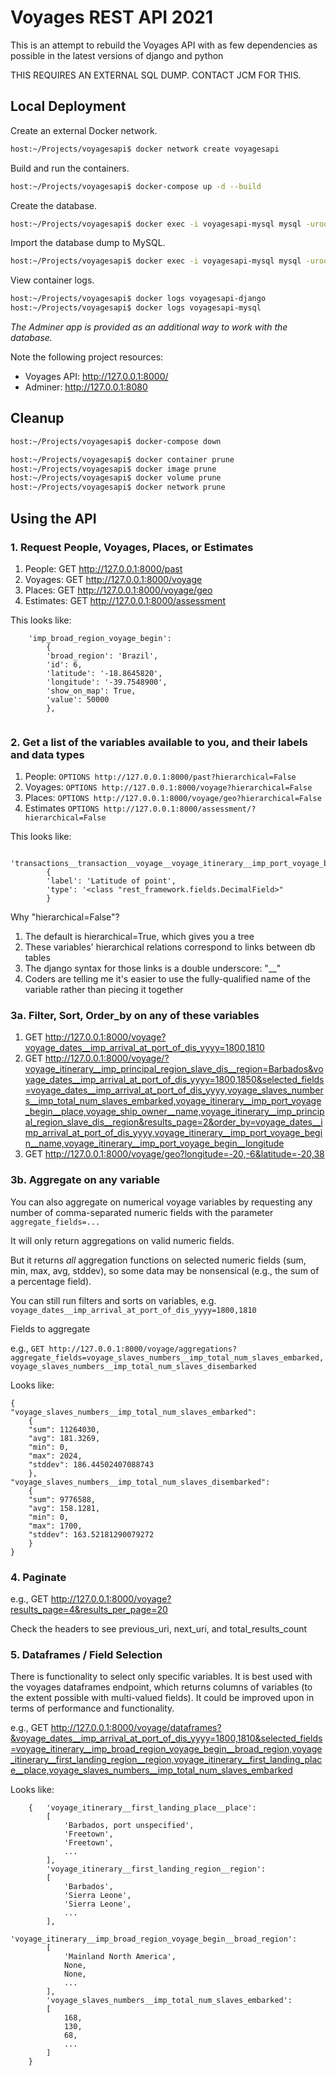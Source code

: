 # Voyages REST API 2021

This is an attempt to rebuild the Voyages API with as few dependencies as possible in the latest versions of django and python

THIS REQUIRES AN EXTERNAL SQL DUMP. CONTACT JCM FOR THIS.

## Local Deployment

Create an external Docker network.

```bash
host:~/Projects/voyagesapi$ docker network create voyagesapi
```

Build and run the containers.

```bash
host:~/Projects/voyagesapi$ docker-compose up -d --build
```

Create the database.

```bash
host:~/Projects/voyagesapi$ docker exec -i voyagesapi-mysql mysql -uroot -pvoyages -e "create database voyages"
```

Import the database dump to MySQL.

```bash
host:~/Projects/voyagesapi$ docker exec -i voyagesapi-mysql mysql -uroot -pvoyages voyages < data/voyagesapi.sql
```

View container logs.

```bash
host:~/Projects/voyagesapi$ docker logs voyagesapi-django
host:~/Projects/voyagesapi$ docker logs voyagesapi-mysql
```

*The Adminer app is provided as an additional way to work with the database.*

Note the following project resources:

* Voyages API: http://127.0.0.1:8000/
* Adminer: http://127.0.0.1:8080

## Cleanup

```bash
host:~/Projects/voyagesapi$ docker-compose down

host:~/Projects/voyagesapi$ docker container prune
host:~/Projects/voyagesapi$ docker image prune
host:~/Projects/voyagesapi$ docker volume prune
host:~/Projects/voyagesapi$ docker network prune
```

## Using the API

### 1. Request People, Voyages, Places, or Estimates

1. People: GET http://127.0.0.1:8000/past
1. Voyages: GET http://127.0.0.1:8000/voyage
1. Places: GET http://127.0.0.1:8000/voyage/geo
1. Estimates:  GET http://127.0.0.1:8000/assessment

This looks like:


```
	'imp_broad_region_voyage_begin':
		{
		'broad_region': 'Brazil',
		'id': 6,
		'latitude': '-18.8645820',
		'longitude': '-39.7548900',
		'show_on_map': True,
		'value': 50000
		},
	
```


### 2. Get a list of the variables available to you, and their labels and data types

1. People: ```OPTIONS http://127.0.0.1:8000/past?hierarchical=False```
1. Voyages: ```OPTIONS http://127.0.0.1:8000/voyage?hierarchical=False```
1. Places: ```OPTIONS http://127.0.0.1:8000/voyage/geo?hierarchical=False```
1. Estimates ```OPTIONS http://127.0.0.1:8000/assessment/?hierarchical=False```

This looks like:

```
	'transactions__transaction__voyage__voyage_itinerary__imp_port_voyage_begin__region__latitude':
		{
		'label': 'Latitude of point',
		'type': '<class "rest_framework.fields.DecimalField>"
		}
```

Why "hierarchical=False"?

1. The default is hierarchical=True, which gives you a tree
1. These variables' hierarchical relations correspond to links between db tables
1. The django syntax for those links is a double underscore: "__"
1. Coders are telling me it's easier to use the fully-qualified name of the variable rather than piecing it together

### 3a. Filter, Sort, Order_by on any of these variables

1. GET http://127.0.0.1:8000/voyage?voyage_dates__imp_arrival_at_port_of_dis_yyyy=1800,1810
1. GET http://127.0.0.1:8000/voyage/?voyage_itinerary__imp_principal_region_slave_dis__region=Barbados&voyage_dates__imp_arrival_at_port_of_dis_yyyy=1800,1850&selected_fields=voyage_dates__imp_arrival_at_port_of_dis_yyyy,voyage_slaves_numbers__imp_total_num_slaves_embarked,voyage_itinerary__imp_port_voyage_begin__place,voyage_ship_owner__name,voyage_itinerary__imp_principal_region_slave_dis__region&results_page=2&order_by=voyage_dates__imp_arrival_at_port_of_dis_yyyy,voyage_itinerary__imp_port_voyage_begin__name,voyage_itinerary__imp_port_voyage_begin__longitude
1. GET http://127.0.0.1:8000/voyage/geo?longitude=-20,-6&latitude=-20,38

### 3b. Aggregate on any variable

You can also aggregate on numerical voyage variables by requesting any number of comma-separated numeric fields with the parameter ```aggregate_fields=...```

It will only return aggregations on valid numeric fields.

But it returns *all* aggregation functions on selected numeric fields (sum, min, max, avg, stddev), so some data may be nonsensical (e.g., the sum of a percentage field).

You can still run filters and sorts on variables, e.g. ```voyage_dates__imp_arrival_at_port_of_dis_yyyy=1800,1810```

Fields to aggregate 

e.g., ```GET http://127.0.0.1:8000/voyage/aggregations?aggregate_fields=voyage_slaves_numbers__imp_total_num_slaves_embarked,voyage_slaves_numbers__imp_total_num_slaves_disembarked```

Looks like:

```
{
"voyage_slaves_numbers__imp_total_num_slaves_embarked":
	{
	"sum": 11264030,
	"avg": 181.3269,
	"min": 0,
	"max": 2024,
	"stddev": 186.44502407088743
	},
"voyage_slaves_numbers__imp_total_num_slaves_disembarked":
	{
	"sum": 9776588,
	"avg": 158.1281,
	"min": 0,
	"max": 1700,
	"stddev": 163.52181290079272
	}
}
```

### 4. Paginate

e.g., GET http://127.0.0.1:8000/voyage?results_page=4&results_per_page=20

Check the headers to see previous_uri, next_uri, and total_results_count

### 5. Dataframes / Field Selection

There is functionality to select only specific variables. It is best used with the voyages dataframes endpoint, which returns columns of variables (to the extent possible with multi-valued fields). It could be improved upon in terms of performance and functionality.

e.g., GET http://127.0.0.1:8000/voyage/dataframes?&voyage_dates__imp_arrival_at_port_of_dis_yyyy=1800,1810&selected_fields=voyage_itinerary__imp_broad_region_voyage_begin__broad_region,voyage_itinerary__first_landing_region__region,voyage_itinerary__first_landing_place__place,voyage_slaves_numbers__imp_total_num_slaves_embarked

Looks like:

```
	{   'voyage_itinerary__first_landing_place__place':
		[
			'Barbados, port unspecified',
			'Freetown',
			'Freetown',
			...
		],
		'voyage_itinerary__first_landing_region__region':
		[
			'Barbados',
			'Sierra Leone',
			'Sierra Leone',
			...
		],
		'voyage_itinerary__imp_broad_region_voyage_begin__broad_region':
		[
			'Mainland North America',
			None,
			None,
			...
		],
		'voyage_slaves_numbers__imp_total_num_slaves_embarked':
		[
			168,
			130,
			68,
			...
		]
	}
```
